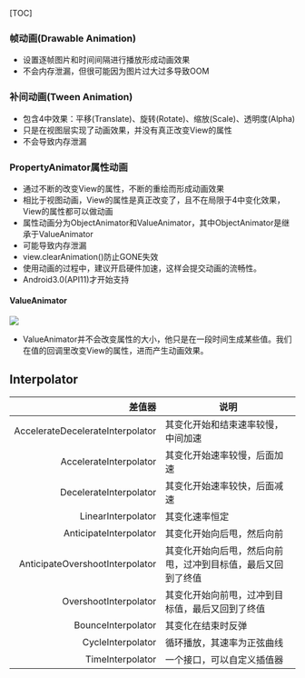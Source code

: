 [TOC]

### 帧动画(Drawable Animation)
* 设置逐帧图片和时间间隔进行播放形成动画效果
* 不会内存泄漏，但很可能因为图片过大过多导致OOM

### 补间动画(Tween Animation)
* 包含4中效果：平移(Translate)、旋转(Rotate)、缩放(Scale)、透明度(Alpha)
* 只是在视图层实现了动画效果，并没有真正改变View的属性
* 不会导致内存泄漏

### PropertyAnimator属性动画
* 通过不断的改变View的属性，不断的重绘而形成动画效果
* 相比于视图动画，View的属性是真正改变了，且不在局限于4中变化效果，View的属性都可以做动画
* 属性动画分为ObjectAnimator和ValueAnimator，其中ObjectAnimator是继承于ValueAnimator
* 可能导致内存泄漏
* view.clearAnimation()防止GONE失效
* 使用动画的过程中，建议开启硬件加速，这样会提交动画的流畅性。
* Android3.0(API11)才开始支持

#### ValueAnimator
![](https://raw.githubusercontent.com/gxd523/PictureBed/master/value_anim.png)

* ValueAnimator并不会改变属性的大小，他只是在一段时间生成某些值。我们在值的回调里改变View的属性，进而产生动画效果。

## Interpolator
差值器 | 说明
---: | ---
AccelerateDecelerateInterpolator | 其变化开始和结束速率较慢，中间加速
AccelerateInterpolator | 其变化开始速率较慢，后面加速
DecelerateInterpolator | 其变化开始速率较快，后面减速
LinearInterpolator | 其变化速率恒定
AnticipateInterpolator | 其变化开始向后甩，然后向前
AnticipateOvershootInterpolator | 其变化开始向后甩，然后向前甩，过冲到目标值，最后又回到了终值
OvershootInterpolator | 其变化开始向前甩，过冲到目标值，最后又回到了终值
BounceInterpolator | 其变化在结束时反弹
CycleInterpolator | 循环播放，其速率为正弦曲线
TimeInterpolator | 一个接口，可以自定义插值器